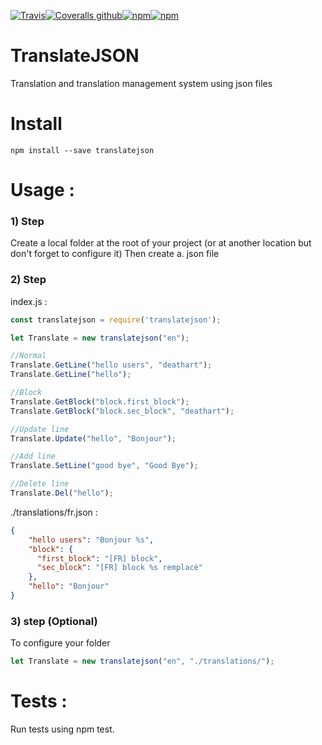 [![Travis](https://img.shields.io/travis/deathart/TranslateJSON.svg?style=for-the-badge)](https://travis-ci.org/deathart/TranslateJSON)[![Coveralls github](https://img.shields.io/coveralls/github/deathart/TranslateJSON.svg?style=for-the-badge)](https://coveralls.io/github/deathart/TranslateJSON)[![npm](https://img.shields.io/npm/v/translatejson.svg?style=for-the-badge)](https://www.npmjs.com/package/translatejson)[![npm](https://img.shields.io/npm/l/translatejson.svg?style=for-the-badge)](https://www.npmjs.com/package/translatejson)
# TranslateJSON
Translation and translation management system using json files

# Install
```shell
npm install --save translatejson
```

# Usage : 

### 1) Step
Create a local folder at the root of your project (or at another location but don't forget to configure it)
Then create a. json file

### 2) Step
index.js : 
```js
const translatejson = require('translatejson');

let Translate = new translatejson("en");

//Normal
Translate.GetLine("hello users", "deathart");
Translate.GetLine("hello");

//Block
Translate.GetBlock("block.first_block");
Translate.GetBlock("block.sec_block", "deathart");

//Update line
Translate.Update("hello", "Bonjour");

//Add line
Translate.SetLine("good bye", "Good Bye");

//Delete line
Translate.Del("hello");
```

./translations/fr.json :
```json
{
    "hello users": "Bonjour %s",
    "block": {
      "first_block": "[FR] block",
      "sec_block": "[FR] block %s remplacé"
    },
    "hello": "Bonjour"
}
```

### 3) step (Optional)
To configure your folder
```js
let Translate = new translatejson("en", "./translations/");
```

# Tests : 
Run tests using npm test.